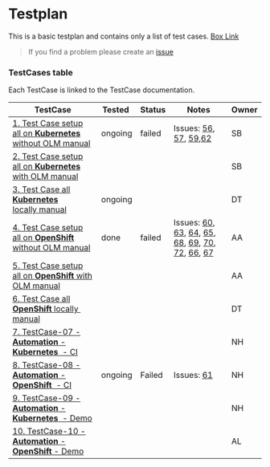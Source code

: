 # Testplan

This is a basic testplan and contains only a list of test cases.
[Box Link](https://ibm.box.com/s/lydi76fp84yg2fvzqrckezlehu1chi6l)

> If you find a problem please create an [issue](https://github.com/IBM/operator-sample-go/issues/new/choose)

### TestCases table 

Each TestCase is linked to the TestCase documentation.

| TestCase | Tested | Status | Notes | Owner |
| --- | --- | --- | --- | --- |
| [1. Test Case setup all on **Kubernetes** without OLM manual](https://ibm.box.com/s/bo25ocn1mjpm7j61ehmglawda7f0plmw) | ongoing | failed | Issues: [56](https://github.com/IBM/operator-sample-go/issues/56), [57](https://github.com/IBM/operator-sample-go/issues/57), [59](https://github.com/IBM/operator-sample-go/issues/59),[62](https://github.com/IBM/operator-sample-go/issues/62) | SB |
| [2. Test Case setup all on **Kubernetes** with OLM manual](https://ibm.box.com/s/drm296zjnw10i0g04fli0rdt9vo610ui) |  |  |  | SB |
| [3. Test Case all **Kubernetes** locally manual](https://ibm.box.com/s/jzkvohw5fprvpiggqsubymlp1al1c0r7) | ongoing |  |  | DT |
| [4. Test Case setup all on **OpenShift** without OLM manual](https://ibm.box.com/s/e8ckkneiysrztg4foy4ek268pb5z5h31) | done | failed | Issues: [60](https://github.com/IBM/operator-sample-go/issues/60), [63](https://github.com/IBM/operator-sample-go/issues/63), [64](https://github.com/IBM/operator-sample-go/issues/64), [65](https://github.com/IBM/operator-sample-go/issues/65), [68](https://github.com/IBM/operator-sample-go/issues/68), [69](https://github.com/IBM/operator-sample-go/issues/69), [70](https://github.com/IBM/operator-sample-go/issues/70), [72](https://github.com/IBM/operator-sample-go/issues/72), [66](https://github.com/IBM/operator-sample-go/issues/66), [67](https://github.com/IBM/operator-sample-go/issues/67) | AA |
| [5. Test Case setup all on **OpenShift** with OLM manual](https://ibm.box.com/s/3t6flws1e2vplgla965df987uzfvow09) |  |  |  | AA |
| [6. Test Case all **OpenShift** locally  manual](https://ibm.box.com/s/ni3tso7v12bqbno3vj96crhld0mpl2bi) |  |  |  | DT |
| [7. TestCase-07 - **Automation** - **Kubernetes**  - CI](https://ibm.box.com/s/e1v7241vxynhn3vfw55sbtx7qs13w549) |  |  |  | NH |
| [8. TestCase-08 - **Automation** - **OpenShift**  - CI](https://ibm.box.com/s/e1v7241vxynhn3vfw55sbtx7qs13w549) | ongoing | Failed |  Issues: [61](https://github.com/IBM/operator-sample-go/issues/61) | NH |
| [9. TestCase-09 - **Automation** - **Kubernetes**  - Demo](https://ibm.box.com/s/fg4ejoq459fdyzjz7pz7i1jve6c7maib) |  |  |  | NH |
| [10. TestCase-10 - **Automation** - **OpenShift** - Demo](https://ibm.box.com/s/qauu1ju1ss889pa084bs6seeh3nqk1ny) |  |  |  | AL |
